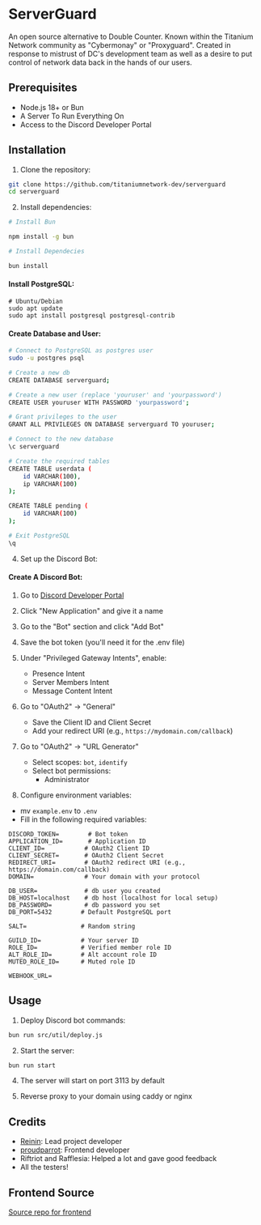 # ServerGuard

An open source alternative to Double Counter. Known within the Titanium Network community as "Cybermonay" or "Proxyguard".
Created in response to mistrust of DC's development team as well as a desire to put control of network data back in the hands of our users.

## Prerequisites

- Node.js 18+ or Bun 
- A Server To Run Everything On
- Access to the Discord Developer Portal

## Installation

1. Clone the repository:
```bash
git clone https://github.com/titaniumnetwork-dev/serverguard
cd serverguard
```

2. Install dependencies:
```bash
# Install Bun

npm install -g bun

# Install Dependecies

bun install
```

#### Install PostgreSQL:
```
# Ubuntu/Debian
sudo apt update
sudo apt install postgresql postgresql-contrib

```

#### Create Database and User:
```bash
# Connect to PostgreSQL as postgres user
sudo -u postgres psql

# Create a new db
CREATE DATABASE serverguard;

# Create a new user (replace 'youruser' and 'yourpassword')
CREATE USER youruser WITH PASSWORD 'yourpassword';

# Grant privileges to the user
GRANT ALL PRIVILEGES ON DATABASE serverguard TO youruser;

# Connect to the new database
\c serverguard

# Create the required tables
CREATE TABLE userdata (
    id VARCHAR(100),
    ip VARCHAR(100)
);

CREATE TABLE pending (
    id VARCHAR(100)
);

# Exit PostgreSQL
\q
```

4. Set up the Discord Bot:

#### Create A Discord Bot:
1. Go to [Discord Developer Portal](https://discord.com/developers/applications)
2. Click "New Application" and give it a name
3. Go to the "Bot" section and click "Add Bot"
4. Save the bot token (you'll need it for the .env file)
5. Under "Privileged Gateway Intents", enable:
   - Presence Intent
   - Server Members Intent
   - Message Content Intent
6. Go to "OAuth2" → "General"
   - Save the Client ID and Client Secret
   - Add your redirect URI (e.g., `https://mydomain.com/callback`)
7. Go to "OAuth2" → "URL Generator"
   - Select scopes: `bot`, `identify`
   - Select bot permissions:
     - Administrator

5. Configure environment variables:
- mv `example.env` to `.env`
- Fill in the following required variables:

```env
DISCORD_TOKEN=        # Bot token 
APPLICATION_ID=       # Application ID
CLIENT_ID=           # OAuth2 Client ID
CLIENT_SECRET=       # OAuth2 Client Secret
REDIRECT_URI=        # OAuth2 redirect URI (e.g., https://domain.com/callback)
DOMAIN=              # Your domain with your protocol

DB_USER=             # db user you created
DB_HOST=localhost    # db host (localhost for local setup)
DB_PASSWORD=         # db password you set
DB_PORT=5432        # Default PostgreSQL port

SALT=               # Random string 

GUILD_ID=           # Your server ID 
ROLE_ID=            # Verified member role ID 
ALT_ROLE_ID=        # Alt account role ID 
MUTED_ROLE_ID=      # Muted role ID

WEBHOOK_URL=       
```

## Usage

1. Deploy Discord bot commands:
```bash
bun run src/util/deploy.js
```

2. Start the server:
```bash
bun run start
```

4. The server will start on port 3113 by default

5. Reverse proxy to your domain using caddy or nginx

## Credits

- [Reinin](https://reinin.dev): Lead project developer
- [proudparrot](https://github.com/proudparrot2): Frontend developer
- Riftriot and Rafflesia: Helped a lot and gave good feedback
- All the testers!

## Frontend Source
[Source repo for frontend](https://github.com/proudparrot2/proxyguard)

